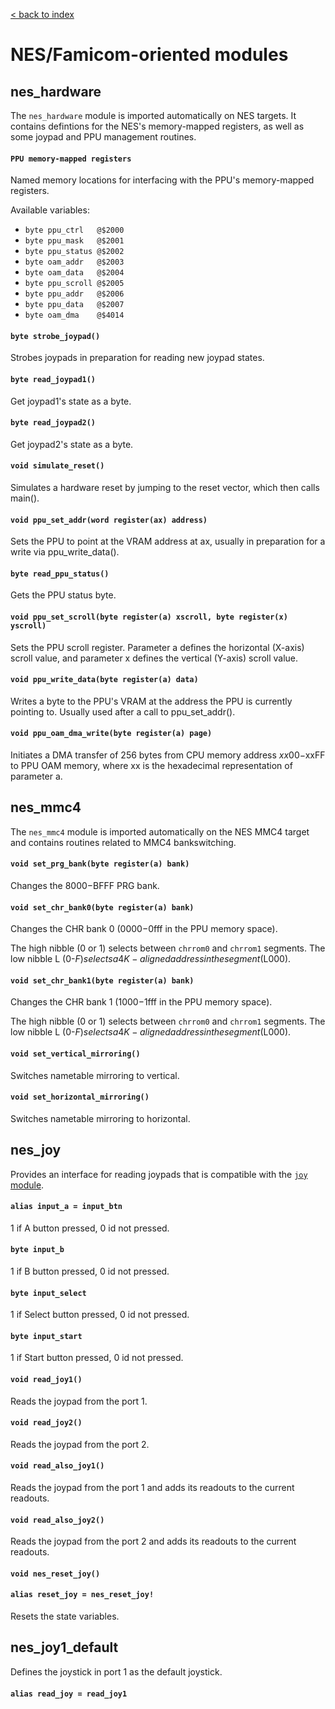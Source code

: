 [< back to index](../doc_index.md)

# NES/Famicom-oriented modules

## nes_hardware

The `nes_hardware` module is imported automatically on NES targets. 
It contains defintions for the NES's memory-mapped registers, as well 
as some joypad and PPU management routines. 

#### `PPU memory-mapped registers`

Named memory locations for interfacing with the PPU's memory-mapped registers.

Available variables:

*    `byte ppu_ctrl   @$2000`
*    `byte ppu_mask   @$2001`
*    `byte ppu_status @$2002`
*    `byte oam_addr   @$2003`
*    `byte oam_data   @$2004`
*    `byte ppu_scroll @$2005`
*    `byte ppu_addr   @$2006`
*    `byte ppu_data   @$2007`
*    `byte oam_dma    @$4014`

#### `byte strobe_joypad()`

Strobes joypads in preparation for reading new joypad states. 

#### `byte read_joypad1()`

Get joypad1's state as a byte.

#### `byte read_joypad2()`

Get joypad2's state as a byte.

#### `void simulate_reset()`

Simulates a hardware reset by jumping to the reset vector,
which then calls main().

#### `void ppu_set_addr(word register(ax) address)`

Sets the PPU to point at the VRAM address at ax, usually in preparation 
for a write via ppu_write_data().

#### `byte read_ppu_status()`

Gets the PPU status byte.

#### `void ppu_set_scroll(byte register(a) xscroll, byte register(x) yscroll)`

Sets the PPU scroll register. Parameter a defines the horizontal 
(X-axis) scroll value, and parameter x defines the vertical (Y-axis) 
scroll value.

#### `void ppu_write_data(byte register(a) data)`

Writes a byte to the PPU's VRAM at the address the PPU 
is currently pointing to. Usually used after a call to ppu_set_addr(). 

#### `void ppu_oam_dma_write(byte register(a) page)`

Initiates a DMA transfer of 256 bytes from CPU memory address $xx00-$xxFF 
to PPU OAM memory, where xx is the hexadecimal representation of parameter a.

## nes_mmc4

The `nes_mmc4` module is imported automatically on the NES MMC4 target 
and contains routines related to MMC4 bankswitching.

#### `void set_prg_bank(byte register(a) bank)`

Changes the $8000-$BFFF PRG bank.

#### `void set_chr_bank0(byte register(a) bank)`

Changes the CHR bank 0 ($0000-$0fff in the PPU memory space).

The high nibble (0 or 1) selects between `chrrom0` and `chrrom1` segments.
The low nibble L (0-$F) selects a 4K-aligned address in the segment ($L000).

#### `void set_chr_bank1(byte register(a) bank)`

Changes the CHR bank 1 ($1000-$1fff in the PPU memory space).

The high nibble (0 or 1) selects between `chrrom0` and `chrrom1` segments.
The low nibble L (0-$F) selects a 4K-aligned address in the segment ($L000).

#### `void set_vertical_mirroring()`

Switches nametable mirroring to vertical.

#### `void set_horizontal_mirroring()`

Switches nametable mirroring to horizontal.

## nes_joy

Provides an interface for reading joypads that is compatible with the [`joy` module](./joy.md).

#### `alias input_a = input_btn`

1 if A button pressed, 0 id not pressed.

#### `byte input_b`

1 if B button pressed, 0 id not pressed.

#### `byte input_select`

1 if Select button pressed, 0 id not pressed.

#### `byte input_start`

1 if Start button pressed, 0 id not pressed.

#### `void read_joy1()`

Reads the joypad from the port 1.

#### `void read_joy2()`

Reads the joypad from the port 2.

#### `void read_also_joy1()`

Reads the joypad from the port 1 and adds its readouts to the current readouts.

#### `void read_also_joy2()`

Reads the joypad from the port 2 and adds its readouts to the current readouts.

#### `void nes_reset_joy()`
#### `alias reset_joy = nes_reset_joy!`

Resets the state variables.

## nes_joy1_default

Defines the joystick in port 1 as the default joystick.

#### `alias read_joy = read_joy1`
